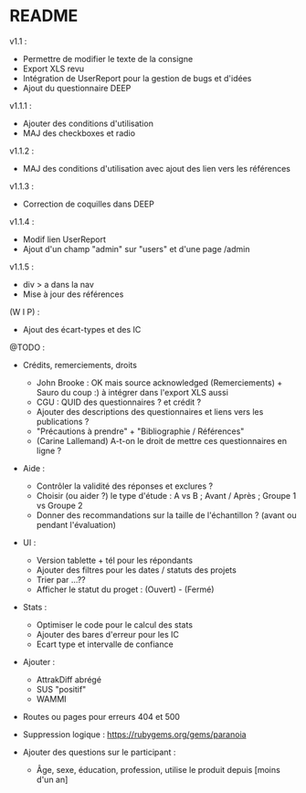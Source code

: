 # README

v1.1 :
- Permettre de modifier le texte de la consigne
- Export XLS revu
- Intégration de UserReport pour la gestion de bugs et d'idées
- Ajout du questionnaire DEEP

v1.1.1 :
- Ajouter des conditions d'utilisation
- MAJ des checkboxes et radio

v1.1.2 :
- MAJ des conditions d'utilisation avec ajout des lien vers les références

v1.1.3 :
- Correction de coquilles dans DEEP

v1.1.4 :
- Modif lien UserReport
- Ajout d'un champ "admin" sur "users" et d'une page /admin

v1.1.5 :
- div > a dans la nav
- Mise à jour des références

(W I P) :
- Ajout des écart-types et des IC

@TODO :
- Crédits, remerciements, droits
  - John Brooke : OK mais source acknowledged (Remerciements) + Sauro du coup :) à intégrer dans l'export XLS aussi
  - CGU : QUID des questionnaires ? et crédit ?
  - Ajouter des descriptions des questionnaires et liens vers les publications ?
  - "Précautions à prendre" + "Bibliographie / Références"
  - (Carine Lallemand) A-t-on le droit de mettre ces questionnaires en ligne ?

- Aide :
  - Contrôler la validité des réponses et exclures ?
  - Choisir (ou aider ?) le type d'étude : A vs B ; Avant / Après ; Groupe 1 vs Groupe 2
  - Donner des recommandations sur la taille de l'échantillon ? (avant ou pendant l'évaluation)

- UI :
  - Version tablette + tél pour les répondants
  - Ajouter des filtres pour les dates / statuts des projets
  - Trier par ...??
  - Afficher le statut du proget : (Ouvert) - (Fermé)

- Stats :
  - Optimiser le code pour le calcul des stats
  - Ajouter des bares d'erreur pour les IC
  - Ecart type et intervalle de confiance

- Ajouter :
  - AttrakDiff abrégé
  - SUS "positif"
  - WAMMI    

- Routes ou pages pour erreurs 404 et 500

- Suppression logique : https://rubygems.org/gems/paranoia
- Ajouter des questions sur le participant :
  - Âge, sexe, éducation, profession, utilise le produit depuis [moins d'un an]
